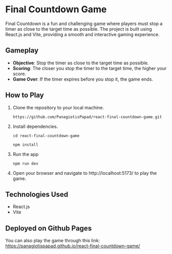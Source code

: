 # Final Countdown Game

Final Countdown is a fun and challenging game where players must stop a timer as close to the target time as possible. The project is built using React.js and Vite, providing a smooth and interactive gaming experience.

## Gameplay

- **Objective**: Stop the timer as close to the target time as possible.
- **Scoring**: The closer you stop the timer to the target time, the higher your score.
- **Game Over**: If the timer expires before you stop it, the game ends.

## How to Play

1. Clone the repository to your local machine.
   
    `https://github.com/PanagiotisPapad/react-final-countdown-game.git`
  
2. Install dependencies.

   `cd react-final-countdown-game`

   `npm install`
   
3. Run the app
   
   `npm run dev`
   
4. Open your browser and navigate to http://localhost:5173/ to play the game.

## Technologies Used

* React.js
* Vite

## Deployed on Github Pages

You can also play the game through this link: https://panagiotispapad.github.io/react-final-countdown-game/

